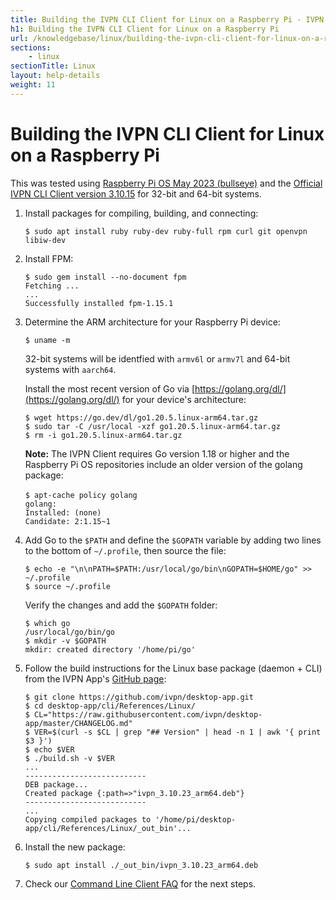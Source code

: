 ```yaml
---
title: Building the IVPN CLI Client for Linux on a Raspberry Pi - IVPN Help
h1: Building the IVPN CLI Client for Linux on a Raspberry Pi
url: /knowledgebase/linux/building-the-ivpn-cli-client-for-linux-on-a-raspberry-pi/
sections:
    - linux
sectionTitle: Linux
layout: help-details
weight: 11
---
```

# Building the IVPN CLI Client for Linux on a Raspberry Pi

<div markdown="1" class="notice notice--info">
This was tested using <a href="https://www.raspberrypi.org/downloads/raspberry-pi-os/">Raspberry Pi OS May 2023 (bullseye)</a> and the <a href="https://github.com/ivpn/desktop-app">Official IVPN CLI Client version 3.10.15</a> for 32-bit and 64-bit systems.
</div>

1.  Install packages for compiling, building, and connecting:

    ```
    $ sudo apt install ruby ruby-dev ruby-full rpm curl git openvpn libiw-dev
    ```

2.  Install FPM:

    ```
    $ sudo gem install --no-document fpm
    Fetching ...
    ...
    Successfully installed fpm-1.15.1
    ```

3.  Determine the ARM architecture for your Raspberry Pi device:

    ```
    $ uname -m
    ```

    32-bit systems will be identfied with `armv6l` or `armv7l` and 64-bit systems with `aarch64`.

    Install the most recent version of Go via [https://golang.org/dl/](https://golang.org/dl/) for your device's architecture:

    ```
    $ wget https://go.dev/dl/go1.20.5.linux-arm64.tar.gz
    $ sudo tar -C /usr/local -xzf go1.20.5.linux-arm64.tar.gz
    $ rm -i go1.20.5.linux-arm64.tar.gz
    ```

    <div markdown="1" class="notice notice--info">
    <strong>Note:</strong> The IVPN Client requires Go version 1.18 or higher and the Raspberry Pi OS repositories include an older version of the golang package:
    <br><br>
    <code>$ apt-cache policy golang
    golang:
    Installed: (none)
    Candidate: 2:1.15~1
    </code>
    </div>

4.  Add Go to the `$PATH` and define the `$GOPATH` variable by adding two lines to the bottom of `~/.profile`, then source the file:

    ```
    $ echo -e "\n\nPATH=$PATH:/usr/local/go/bin\nGOPATH=$HOME/go" >> ~/.profile
    $ source ~/.profile
    ```

    Verify the changes and add the `$GOPATH` folder:

    ```
    $ which go
    /usr/local/go/bin/go
    $ mkdir -v $GOPATH
    mkdir: created directory '/home/pi/go'
    ```

5.  Follow the build instructions for the Linux base package (daemon + CLI) from the IVPN App's [GitHub page](https://github.com/ivpn/desktop-app#compilation_linux_daemon):

    ```
    $ git clone https://github.com/ivpn/desktop-app.git
    $ cd desktop-app/cli/References/Linux/
    $ CL="https://raw.githubusercontent.com/ivpn/desktop-app/master/CHANGELOG.md"
    $ VER=$(curl -s $CL | grep "## Version" | head -n 1 | awk '{ print $3 }')
    $ echo $VER
    $ ./build.sh -v $VER
    ...
    ---------------------------
    DEB package...
    Created package {:path=>"ivpn_3.10.23_arm64.deb"}
    ---------------------------
    ...
    Copying compiled packages to '/home/pi/desktop-app/cli/References/Linux/_out_bin'...
    ```

6.  Install the new package:

    ```
    $ sudo apt install ./_out_bin/ivpn_3.10.23_arm64.deb
    ```

7. Check our [Command Line Client FAQ](/knowledgebase/general/command-line-client-faq/) for the next steps.

